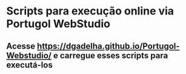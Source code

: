 # Scripts para execução online via Portugol WebStudio

## Acesse <https://dgadelha.github.io/Portugol-Webstudio/> e carregue esses scripts para executá-los
